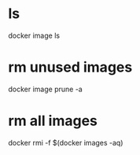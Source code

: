 
# ls
docker image ls

# rm unused images
docker image prune -a

# rm all images
docker rmi -f $(docker images -aq)

